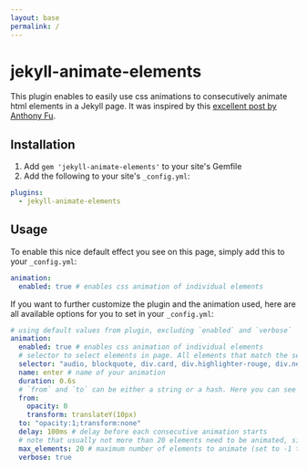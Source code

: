 ```yaml
---
layout: base
permalink: /
---
```


# jekyll-animate-elements

This plugin enables to easily use css animations to consecutively animate html elements in a Jekyll page. It was inspired by this [excellent post by Anthony Fu](https://antfu.me/posts/sliding-enter-animation).

## Installation

1. Add `gem 'jekyll-animate-elements'` to your site's Gemfile
2. Add the following to your site's `_config.yml`:

```yml
plugins:
  - jekyll-animate-elements
```

## Usage

To enable this nice default effect you see on this page, simply add this to your `_config.yml`:

```yml
animation:
  enabled: true # enables css animation of individual elements
```

If you want to further customize the plugin and the animation used, here are all available options for you to set in your `_config.yml`:

```yml
# using default values from plugin, excluding `enabled` and `verbose`
animation:
  enabled: true # enables css animation of individual elements
  # selector to select elements in page. All elements that match the selector will be used, in the order they are found
  selector: "audio, blockquote, div.card, div.highlighter-rouge, div.news, div.repositories, div.row, div.social, div.tag-category-list, figure, h2, h3, p, tr, video"
  name: enter # name of your animation
  duration: 0.6s
  # `from` and `to` can be either a string or a hash. Here you can see an example of both usages
  from:
    opacity: 0
    transform: translateY(10px)
  to: "opacity:1;transform:none"
  delay: 100ms # delay before each consecutive animation starts
  # note that usually not more than 20 elements need to be animated, since they will be outside the screen
  max_elements: 20 # maximum number of elements to animate (set to -1 to animate all elements)
  verbose: true
```
